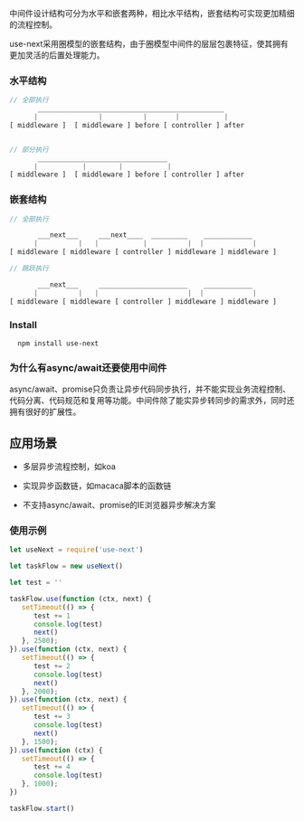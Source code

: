 <!-- Koa风格的嵌套中间件实现，用于异步队列流程控制 -->

中间件设计结构可分为水平和嵌套两种，相比水平结构，嵌套结构可实现更加精细的流程控制。

use-next采用圈模型的嵌套结构，由于圈模型中间件的层层包裹特征，使其拥有更加灵活的后置处理能力。

### 水平结构

```js
// 全部执行
       ______________________________________________
      |               |          |       |           |
[ middleware ]  [ middleware ] before [ controller ] after 


// 部分执行
       ________________________________
      |           |        |           |
[ middleware ]  [ middleware ] before [ controller ] after 
```

### 嵌套结构

```js
// 全部执行

       ___next___     ___next____  _________    ____________
      |          |   |           |          |  |            |
[ middleware [ middleware [ controller ] middleware ] middleware ]

// 跳跃执行

       ___next___     ______________________    ____________
      |          |   |                      |  |            |
[ middleware [ middleware [ controller ] middleware ] middleware ]
```

### Install

      npm install use-next

### 为什么有async/await还要使用中间件

async/await、promise只负责让异步代码同步执行，并不能实现业务流程控制、代码分离、代码规范和复用等功能。中间件除了能实异步转同步的需求外，同时还拥有很好的扩展性。

## 应用场景

* 多层异步流程控制，如koa

* 实现异步函数链，如macaca脚本的函数链

* 不支持async/await、promise的IE浏览器异步解决方案

### 使用示例

```js
let useNext = require('use-next')

let taskFlow = new useNext()

let test = ''

taskFlow.use(function (ctx, next) {
   setTimeout(() => {
      test += 1
      console.log(test)
      next()
   }, 2500);
}).use(function (ctx, next) {
   setTimeout(() => {
      test += 2
      console.log(test)
      next()
   }, 2000);
}).use(function (ctx, next) {
   setTimeout(() => {
      test += 3
      console.log(test)
      next()
   }, 1500);
}).use(function (ctx) {
   setTimeout(() => {
      test += 4
      console.log(test)
   }, 1000);
})

taskFlow.start()
```